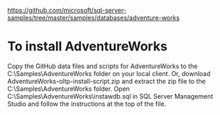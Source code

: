 https://github.com/microsoft/sql-server-samples/tree/master/samples/databases/adventure-works

# To install AdventureWorks

Copy the GitHub data files and scripts for AdventureWorks to the C:\Samples\AdventureWorks folder on your local client.
Or, download AdventureWorks-oltp-install-script.zip and extract the zip file to the C:\Samples\AdventureWorks folder.
Open C:\Samples\AdventureWorks\instawdb.sql in SQL Server Management Studio and follow the instructions at the top of the file.
